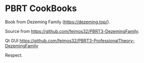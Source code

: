 # PBRT CookBooks
Book from Dezeming Family (https://dezeming.top/).

Source from https://github.com/feimos32/PBRT3-DezemingFamily.

Qt GUI https://github.com/feimos32/PBRT3-ProfessionalTheory-DezemingFamily

Respect.
